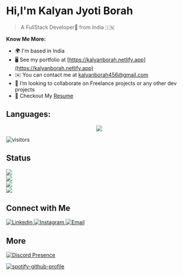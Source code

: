 # Hi,I'm Kalyan Jyoti Borah

> A FullStack Developer🎯 from India 🇮🇳

**Know Me More:**
  - 🌍  I'm based in India
  - 🖥️  See my portfolio at [https://kalyanborah.netlify.app](https://kalyanborah.netlify.app)
  - ✉️  You can contact me at [kalyanborah456@gmail.com](mailto:kalyanborah456@gmail.com)
  - 🤝  I’m looking to collaborate on Freelance projects or any other dev projects
  - 📝 Checkout My <a href="https://drive.google.com/file/d/16zv3LjSx7qjM9RPVGiQ2sS0hW7NK9dRs/view?usp=share_link">Resume</a>

## Languages:  

<p align="center">
<img src="https://skillicons.dev/icons?i=ps,figma,git,github,css,html,js,firebase,nodejs,react,vite,java,python,django,nextjs,docker,jest,gatsby,php,mui,tailwindcss,golang,deno,vscode&theme=light"/>
</p>   

![visitors](https://visitor-badge.glitch.me/badge?page_id=Kalyan-velu.Kalyan-velu&left_color=green&right_color=red)

<!--⭐️ From [Kalyan Jyoti Borah](https://github.com/Kalyan-velu)-->
<!--  [![Kalyan's GitHub stats](https://github-readme-stats.vercel.app/api?username=Kalyan-velu&show_icons=true&theme=radical)](https://github.com/Kalyan-velu/github-readme-stats&&show_icons=true&theme=radical)
 [![Kalyan's GitHub stats](https://github-readme-stats.vercel.app/api/top-langs/?username=Kalyan-velu&show_icons=true&theme=radical&layout=compact)]
 -->
## Status 
<a href="https://kalyan-jyoti-borah-portfolio.onrender.com/">
       <img src="https://github-readme-stats.vercel.app/api?username=Kalyan-velu&show_icons=true&include_all_commits=true&show_icons=true&theme=radical"/>
  <br/>
       <img src="https://github-readme-stats.vercel.app/api/top-langs?username=Kalyan-velu&show_icons=true&theme=radical&layout=compact"/>
        <br/>
       <img src="https://github-profile-trophy.vercel.app/?username=Kalyan-velu&row=2&column=4&theme=algolia"/>
        <br/>
       <img src="https://github-readme-streak-stats.herokuapp.com/?user=Kalyan-velu&theme=dark&background=191970"/>
</a>

  
## Connect with Me

<p>
<a href="https://www.linkedin.com/in/kalyan-jyoti-borah-3595b5178/" title="https://www.linkedin.com/in/kalyan-jyoti-borah-3595b5178/">
  <img alt="Linkedin" src="https://skillicons.dev/icons?i=linkedin&theme=light&perline=1">
</a>
<a href="https://www.instagram.com/_kalyan_jyoti_borah/" title="https://www.instagram.com/_kalyan_jyoti_borah/">
  <img alt="Instagram" src="https://skillicons.dev/icons?i=instagram&theme=light&perline=1">
</a>
<a href="mailto:kalyanborah456@gmail.com" title="mailto:kalyanborah456@gmail.com">
  <img alt="Email" src="https://skillicons.dev/icons?i=email&theme=light&perline=1">
</a>
</p>

## More

[![Discord Presence](https://lanyard.cnrad.dev/api/543704399382577152)](https://discord.com/users/543704399382577152)

[![spotify-github-profile](https://spotify-github-profile.vercel.app/api/view?uid=31klyonozioc7r26lj2nk4xyorte&cover_image=true&theme=natemoo-re&show_offline=false&background_color=121212&bar_color=173860&bar_color_cover=false)](https://github.com/kittinan/spotify-github-profile)
